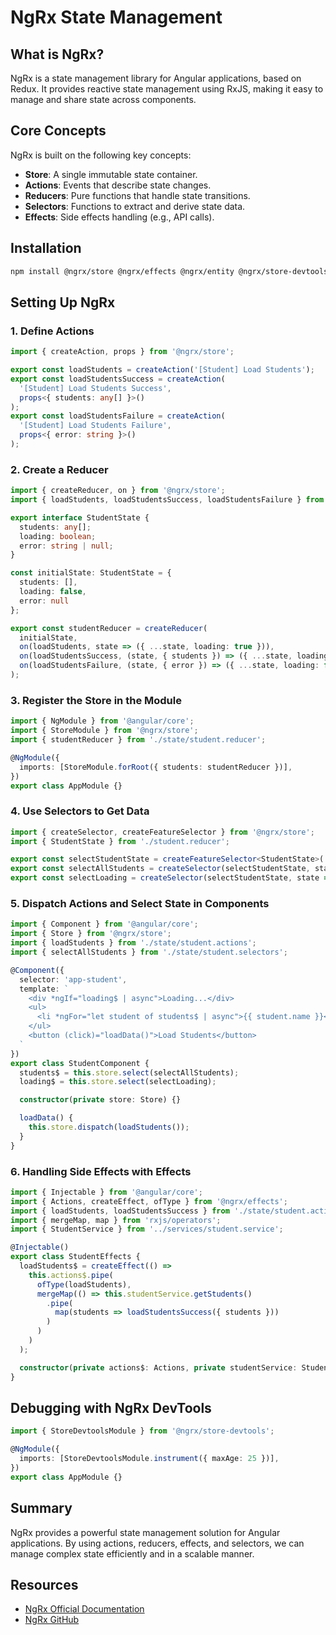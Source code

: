 # NgRx State Management

## What is NgRx?
NgRx is a state management library for Angular applications, based on Redux. It provides reactive state management using RxJS, making it easy to manage and share state across components.

## Core Concepts
NgRx is built on the following key concepts:

- **Store**: A single immutable state container.
- **Actions**: Events that describe state changes.
- **Reducers**: Pure functions that handle state transitions.
- **Selectors**: Functions to extract and derive state data.
- **Effects**: Side effects handling (e.g., API calls).

## Installation
```sh
npm install @ngrx/store @ngrx/effects @ngrx/entity @ngrx/store-devtools
```

## Setting Up NgRx

### 1. Define Actions
```typescript
import { createAction, props } from '@ngrx/store';

export const loadStudents = createAction('[Student] Load Students');
export const loadStudentsSuccess = createAction(
  '[Student] Load Students Success',
  props<{ students: any[] }>()
);
export const loadStudentsFailure = createAction(
  '[Student] Load Students Failure',
  props<{ error: string }>()
);
```

### 2. Create a Reducer
```typescript
import { createReducer, on } from '@ngrx/store';
import { loadStudents, loadStudentsSuccess, loadStudentsFailure } from './student.actions';

export interface StudentState {
  students: any[];
  loading: boolean;
  error: string | null;
}

const initialState: StudentState = {
  students: [],
  loading: false,
  error: null
};

export const studentReducer = createReducer(
  initialState,
  on(loadStudents, state => ({ ...state, loading: true })),
  on(loadStudentsSuccess, (state, { students }) => ({ ...state, loading: false, students })),
  on(loadStudentsFailure, (state, { error }) => ({ ...state, loading: false, error }))
);
```

### 3. Register the Store in the Module
```typescript
import { NgModule } from '@angular/core';
import { StoreModule } from '@ngrx/store';
import { studentReducer } from './state/student.reducer';

@NgModule({
  imports: [StoreModule.forRoot({ students: studentReducer })],
})
export class AppModule {}
```

### 4. Use Selectors to Get Data
```typescript
import { createSelector, createFeatureSelector } from '@ngrx/store';
import { StudentState } from './student.reducer';

export const selectStudentState = createFeatureSelector<StudentState>('students');
export const selectAllStudents = createSelector(selectStudentState, state => state.students);
export const selectLoading = createSelector(selectStudentState, state => state.loading);
```

### 5. Dispatch Actions and Select State in Components
```typescript
import { Component } from '@angular/core';
import { Store } from '@ngrx/store';
import { loadStudents } from './state/student.actions';
import { selectAllStudents } from './state/student.selectors';

@Component({
  selector: 'app-student',
  template: `
    <div *ngIf="loading$ | async">Loading...</div>
    <ul>
      <li *ngFor="let student of students$ | async">{{ student.name }}</li>
    </ul>
    <button (click)="loadData()">Load Students</button>
  `
})
export class StudentComponent {
  students$ = this.store.select(selectAllStudents);
  loading$ = this.store.select(selectLoading);

  constructor(private store: Store) {}

  loadData() {
    this.store.dispatch(loadStudents());
  }
}
```

### 6. Handling Side Effects with Effects
```typescript
import { Injectable } from '@angular/core';
import { Actions, createEffect, ofType } from '@ngrx/effects';
import { loadStudents, loadStudentsSuccess } from './state/student.actions';
import { mergeMap, map } from 'rxjs/operators';
import { StudentService } from '../services/student.service';

@Injectable()
export class StudentEffects {
  loadStudents$ = createEffect(() =>
    this.actions$.pipe(
      ofType(loadStudents),
      mergeMap(() => this.studentService.getStudents()
        .pipe(
          map(students => loadStudentsSuccess({ students }))
        )
      )
    )
  );

  constructor(private actions$: Actions, private studentService: StudentService) {}
}
```

## Debugging with NgRx DevTools
```typescript
import { StoreDevtoolsModule } from '@ngrx/store-devtools';

@NgModule({
  imports: [StoreDevtoolsModule.instrument({ maxAge: 25 })],
})
export class AppModule {}
```

## Summary
NgRx provides a powerful state management solution for Angular applications. By using actions, reducers, effects, and selectors, we can manage complex state efficiently and in a scalable manner.

## Resources
- [NgRx Official Documentation](https://ngrx.io)
- [NgRx GitHub](https://github.com/ngrx/platform)
